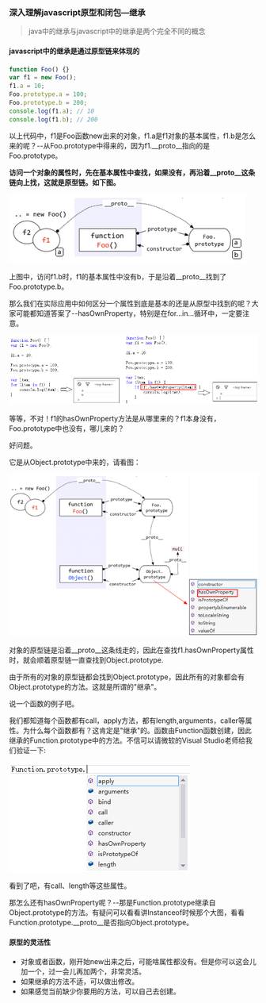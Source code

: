 ### 深入理解javascript原型和闭包—继承

> java中的继承与javascript中的继承是两个完全不同的概念

#### javascript中的继承是通过原型链来体现的

```javascript
function Foo() {}
var f1 = new Foo();
f1.a = 10;
Foo.prototype.a = 100;
Foo.prototype.b = 200;
console.log(f1.a); // 10
console.log(f1.b); // 200
```

以上代码中，f1是Foo函数new出来的对象，f1.a是f1对象的基本属性，f1.b是怎么来的呢？--从Foo.prototype中得来的，因为f1.__proto__指向的是Foo.prototype。

**访问一个对象的属性时，先在基本属性中查找，如果没有，再沿着__proto__这条链向上找，这就是原型链。如下图。**

![16f879b5b51541a1](../../images/182013450814552.png)

上图中，访问f1.b时，f1的基本属性中没有b，于是沿着__proto__找到了Foo.prototype.b。

那么我们在实际应用中如何区分一个属性到底是基本的还是从原型中找到的呢？大家可能都知道答案了--hasOwnProperty，特别是在for...in...循环中，一定要注意。

![16f879b5b51541a1](../../images/182014022217881.png)

等等，不对！f1的hasOwnProperty方法是从哪里来的？f1本身没有，Foo.prototype中也没有，哪儿来的？

好问题。

它是从Object.prototype中来的，请看图：

![16f879b5b51541a1](../../images/182014277067963.png)

对象的原型链是沿着__proto__这条线走的，因此在查找f1.hasOwnProperty属性时，就会顺着原型链一直查找到Object.prototype.

由于所有的对象的原型链都会找到Object.prototype，因此所有的对象都会有Object.prototype的方法。这就是所谓的"继承"。

说一个函数的例子吧。

我们都知道每个函数都有call，apply方法，都有length,arguments，caller等属性。为什么每个函数都有？这肯定是"继承"的。函数由Function函数创建，因此继承的Function.prototype中的方法。不信可以请微软的Visual Studio老师给我们验证一下:

![16f879b5b51541a1](../../images/182015334711671.png)


看到了吧，有call、length等这些属性。

那怎么还有hasOwnProperty呢？--那是Function.prototype继承自Object.prototype的方法。有疑问可以看看讲Instanceof时候那个大图，看看Function.prototype.__proto__是否指向Object.prototype。

#### 原型的灵活性
+ 对象或者函数，刚开始new出来之后，可能啥属性都没有。但是你可以这会儿加一个，过一会儿再加两个，非常灵活。
+ 如果继承的方法不适，可以做出修改。
+ 如果感觉当前缺少你要用的方法，可以自己去创建。